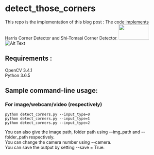 # detect_those_corners

This repo is the implementation of this blog post : 
The code implements Harris Corner Detector and Shi-Tomasi Corner Detector.
<img src="https://github.com/nishagandhi/detect_those_corners/raw/master/output/sample_webcam_output.gif" width="100" height="50" />
![Alt Text](https://github.com/nishagandhi/detect_those_corners/raw/master/output/sample_webcam_output.gif)

## Requirements : 
OpenCV 3.4.1 <br/>
Python 3.6.5


## Sample command-line usage:

### For image/webcam/video (respectively)
```
python detect_corners.py --input_type=0
python detect_corners.py --input_type=1
python detect_corners.py --input_type=2
```
You can also give the image path, folder path using --img_path and --folder_path respectively.<br/> You can change the camera number using --camera. <br/> You can save the output by setting --save = True.

